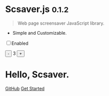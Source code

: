 <!-- ![logo](_media/icon.svg) -->

# Scsaver.js <small>0.1.2</small>

> Web page screensaver JavaScript library.

- Simple and Customizable.

<div class="demo">
  <div class="demo-control">
    <p><label><input type="checkbox" id="enabled-scsaver">Enabled</label></p>
    <p>
      <button @click="count -= 1">-</button>
      <span> 3 </span>
      <button @click="count += 1">+</button>
    </p>
  </div>
</div>

<div id="scsaver" class="scsaver">
  <div class="scsaver__inner">
      <h1>Hello, Scsaver.</h1>
  </div>
</div>

[GitHub](https://github.com/hamalt/scsaver/)
[Get Started](#getting-started)